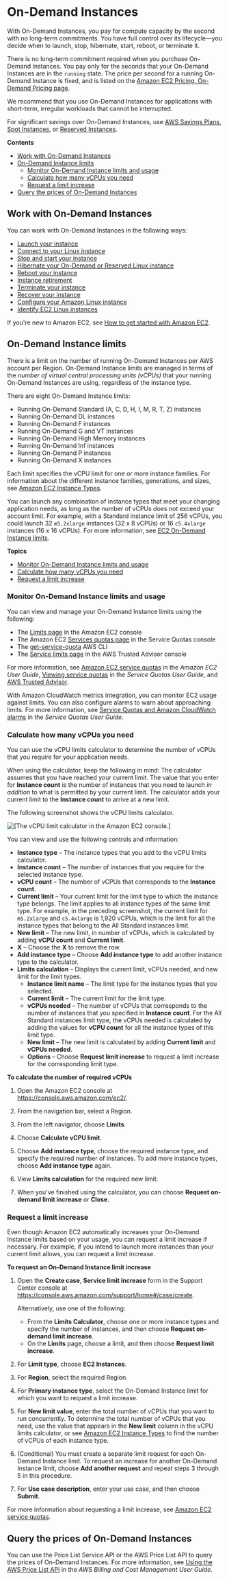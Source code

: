 # On\-Demand Instances<a name="ec2-on-demand-instances"></a>

With On\-Demand Instances, you pay for compute capacity by the second with no long\-term commitments\. You have full control over its lifecycle—you decide when to launch, stop, hibernate, start, reboot, or terminate it\.

There is no long\-term commitment required when you purchase On\-Demand Instances\. You pay only for the seconds that your On\-Demand Instances are in the `running` state\. The price per second for a running On\-Demand Instance is fixed, and is listed on the [Amazon EC2 Pricing, On\-Demand Pricing page](http://aws.amazon.com/ec2/pricing/on-demand/)\.

We recommend that you use On\-Demand Instances for applications with short\-term, irregular workloads that cannot be interrupted\.

For significant savings over On\-Demand Instances, use [AWS Savings Plans](http://aws.amazon.com/savingsplans/), [Spot Instances](using-spot-instances.md), or [Reserved Instances](ec2-reserved-instances.md)\.

**Contents**
+ [Work with On\-Demand Instances](#working-with-on-demand-instances)
+ [On\-Demand Instance limits](#ec2-on-demand-instances-limits)
  + [Monitor On\-Demand Instance limits and usage](#monitoring-on-demand-limits)
  + [Calculate how many vCPUs you need](#vcpu-limits-calculator)
  + [Request a limit increase](#vcpu-limits-request-increase)
+ [Query the prices of On\-Demand Instances](#query-aws-price-list)

## Work with On\-Demand Instances<a name="working-with-on-demand-instances"></a>

You can work with On\-Demand Instances in the following ways:
+ [Launch your instance](LaunchingAndUsingInstances.md)
+ [Connect to your Linux instance](AccessingInstances.md)
+ [Stop and start your instance](Stop_Start.md)
+ [Hibernate your On\-Demand or Reserved Linux instance](Hibernate.md)
+ [Reboot your instance](ec2-instance-reboot.md)
+ [Instance retirement](instance-retirement.md)
+ [Terminate your instance](terminating-instances.md)
+ [Recover your instance](ec2-instance-recover.md)
+ [Configure your Amazon Linux instance](Configure_Instance.md)
+ [Identify EC2 Linux instances](identify_ec2_instances.md)

If you're new to Amazon EC2, see [How to get started with Amazon EC2](concepts.md#how-to-get-started)\.

## On\-Demand Instance limits<a name="ec2-on-demand-instances-limits"></a>

There is a limit on the number of running On\-Demand Instances per AWS account per Region\. On\-Demand Instance limits are managed in terms of the *number of virtual central processing units \(vCPUs\)* that your running On\-Demand Instances are using, regardless of the instance type\.

There are eight On\-Demand Instance limits:
+ Running On\-Demand Standard \(A, C, D, H, I, M, R, T, Z\) instances
+ Running On\-Demand DL instances
+ Running On\-Demand F instances
+ Running On\-Demand G and VT instances
+ Running On\-Demand High Memory instances
+ Running On\-Demand Inf instances
+ Running On\-Demand P instances
+ Running On\-Demand X instances

Each limit specifies the vCPU limit for one or more instance families\. For information about the different instance families, generations, and sizes, see [Amazon EC2 Instance Types](http://aws.amazon.com/ec2/instance-types/)\.

You can launch any combination of instance types that meet your changing application needs, as long as the number of vCPUs does not exceed your account limit\. For example, with a Standard instance limit of 256 vCPUs, you could launch 32 `m5.2xlarge` instances \(32 x 8 vCPUs\) or 16 `c5.4xlarge` instances \(16 x 16 vCPUs\)\. For more information, see [EC2 On\-Demand Instance limits](http://aws.amazon.com/ec2/faqs/#EC2_On-Demand_Instance_limits)\.

**Topics**
+ [Monitor On\-Demand Instance limits and usage](#monitoring-on-demand-limits)
+ [Calculate how many vCPUs you need](#vcpu-limits-calculator)
+ [Request a limit increase](#vcpu-limits-request-increase)

### Monitor On\-Demand Instance limits and usage<a name="monitoring-on-demand-limits"></a>

You can view and manage your On\-Demand Instance limits using the following:
+ The [Limits page](https://console.aws.amazon.com/ec2/#Limits) in the Amazon EC2 console
+ The Amazon EC2 [Services quotas page](https://console.aws.amazon.com/servicequotas/#!/services/ec2/quotas) in the Service Quotas console
+ The [get\-service\-quota](https://docs.aws.amazon.com/cli/latest/reference/service-quotas/get-service-quota.html) AWS CLI
+ The [Service limits page](https://console.aws.amazon.com/trustedadvisor/home?#/category/service-limits) in the AWS Trusted Advisor console

For more information, see [Amazon EC2 service quotas](ec2-resource-limits.md) in the *Amazon EC2 User Guide*, [Viewing service quotas](https://docs.aws.amazon.com/servicequotas/latest/userguide/gs-request-quota.html) in the *Service Quotas User Guide*, and [AWS Trusted Advisor](http://aws.amazon.com/premiumsupport/technology/trusted-advisor/)\.

With Amazon CloudWatch metrics integration, you can monitor EC2 usage against limits\. You can also configure alarms to warn about approaching limits\. For more information, see [Service Quotas and Amazon CloudWatch alarms](https://docs.aws.amazon.com/servicequotas/latest/userguide/configure-cloudwatch.html) in the *Service Quotas User Guide*\.

### Calculate how many vCPUs you need<a name="vcpu-limits-calculator"></a>

You can use the vCPU limits calculator to determine the number of vCPUs that you require for your application needs\.

When using the calculator, keep the following in mind: The calculator assumes that you have reached your current limit\. The value that you enter for **Instance count** is the number of instances that you need to launch *in addition* to what is permitted by your current limit\. The calculator adds your current limit to the **Instance count** to arrive at a new limit\.

The following screenshot shows the vCPU limits calculator\.

![\[The vCPU limit calculator in the Amazon EC2 console.\]](http://docs.aws.amazon.com/AWSEC2/latest/UserGuide/images/vCPU-limit-calculator.png)

You can view and use the following controls and information:
+ **Instance type** – The instance types that you add to the vCPU limits calculator\.
+ **Instance count** – The number of instances that you require for the selected instance type\.
+ **vCPU count** – The number of vCPUs that corresponds to the **Instance count**\.
+ **Current limit** – Your current limit for the limit type to which the instance type belongs\. The limit applies to all instance types of the same limit type\. For example, in the preceding screenshot, the current limit for `m5.2xlarge` and `c5.4xlarge` is 1,920 vCPUs, which is the limit for all the instance types that belong to the All Standard instances limit\.
+ **New limit** – The new limit, in number of vCPUs, which is calculated by adding **vCPU count** and **Current limit**\.
+ **X** – Choose the **X** to remove the row\.
+ **Add instance type** – Choose **Add instance type** to add another instance type to the calculator\.
+ **Limits calculation** – Displays the current limit, vCPUs needed, and new limit for the limit types\.
  + **Instance limit name** – The limit type for the instance types that you selected\.
  + **Current limit** – The current limit for the limit type\.
  + **vCPUs needed** – The number of vCPUs that corresponds to the number of instances that you specified in **Instance count**\. For the All Standard instances limit type, the vCPUs needed is calculated by adding the values for **vCPU count** for all the instance types of this limit type\.
  + **New limit** – The new limit is calculated by adding **Current limit** and **vCPUs needed**\.
  + **Options** – Choose **Request limit increase** to request a limit increase for the corresponding limit type\.

**To calculate the number of required vCPUs**

1. Open the Amazon EC2 console at [https://console\.aws\.amazon\.com/ec2/](https://console.aws.amazon.com/ec2/)\.

1. From the navigation bar, select a Region\.

1. From the left navigator, choose **Limits**\.

1. Choose **Calculate vCPU limit**\.

1. Choose **Add instance type**, choose the required instance type, and specify the required number of instances\. To add more instance types, choose **Add instance type** again\.

1. View **Limits calculation** for the required new limit\.

1. When you've finished using the calculator, you can choose **Request on\-demand limit increase** or **Close**\.

### Request a limit increase<a name="vcpu-limits-request-increase"></a>

Even though Amazon EC2 automatically increases your On\-Demand Instance limits based on your usage, you can request a limit increase if necessary\. For example, if you intend to launch more instances than your current limit allows, you can request a limit increase\.

**To request an On\-Demand Instance limit increase**

1. Open the **Create case**, **Service limit increase** form in the Support Center console at [https://console\.aws\.amazon\.com/support/home\#/case/create](https://console.aws.amazon.com/support/home#/case/create?issueType=service-limit-increase&limitType=service-code-ec2-spot-instances)\.

   Alternatively, use one of the following:
   + From the **Limits Calculator**, choose one or more instance types and specify the number of instances, and then choose **Request on\-demand limit increase**\.
   + On the **Limits** page, choose a limit, and then choose **Request limit increase**\.

1. For **Limit type**, choose **EC2 Instances**\.

1. For **Region**, select the required Region\.

1. For **Primary instance type**, select the On\-Demand Instance limit for which you want to request a limit increase\.

1. For **New limit value**, enter the total number of vCPUs that you want to run concurrently\. To determine the total number of vCPUs that you need, use the value that appears in the **New limit** column in the vCPU limits calculator, or see [Amazon EC2 Instance Types](http://aws.amazon.com/ec2/instance-types/) to find the number of vCPUs of each instance type\.

1. \(Conditional\) You must create a separate limit request for each On\-Demand Instance limit\. To request an increase for another On\-Demand Instance limit, choose **Add another request** and repeat steps 3 through 5 in this procedure\.

1. For **Use case description**, enter your use case, and then choose **Submit**\.

For more information about requesting a limit increase, see [Amazon EC2 service quotas](ec2-resource-limits.md)\.

## Query the prices of On\-Demand Instances<a name="query-aws-price-list"></a>

You can use the Price List Service API or the AWS Price List API to query the prices of On\-Demand Instances\. For more information, see [Using the AWS Price List API](https://docs.aws.amazon.com/awsaccountbilling/latest/aboutv2/price-changes.html) in the *AWS Billing and Cost Management User Guide*\.